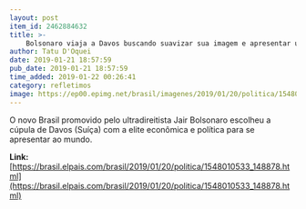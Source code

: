 ```yaml
---
layout: post
item_id: 2462884632
title: >-
    Bolsonaro viaja a Davos buscando suavizar sua imagem e apresentar um Brasil preparado para fazer negócios
author: Tatu D'Oquei
date: 2019-01-21 18:57:59
pub_date: 2019-01-21 18:57:59
time_added: 2019-01-22 00:26:41
category: refletimos
image: https://ep00.epimg.net/brasil/imagenes/2019/01/20/politica/1548010533_148878_1548010832_rrss_normal.jpg
---
```


O novo Brasil promovido pelo ultradireitista Jair Bolsonaro escolheu a cúpula de Davos (Suíça) com a elite econômica e política para se apresentar ao mundo.

**Link:** [https://brasil.elpais.com/brasil/2019/01/20/politica/1548010533_148878.html](https://brasil.elpais.com/brasil/2019/01/20/politica/1548010533_148878.html)

